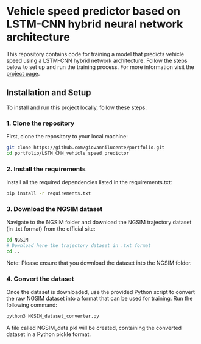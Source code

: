 # Vehicle speed predictor based on LSTM-CNN hybrid neural network architecture

This repository contains code for training a model that predicts vehicle speed using a LSTM-CNN hybrid network architecture. Follow the steps below to set up and run the training process.
For more information visit the [project page](https://giovannilucente.github.io/portfolio/LSTM_CNN_vehicle_speed_predictor/index.html).

## Installation and Setup

To install and run this project locally, follow these steps:

### 1. Clone the repository
First, clone the repository to your local machine:
```bash
git clone https://github.com/giovannilucente/portfolio.git
cd portfolio/LSTM_CNN_vehicle_speed_predictor
```
### 2. Install the requirements
Install all the required dependencies listed in the requirements.txt:
```bash
pip install -r requirements.txt
```

### 3. Download the NGSIM dataset
Navigate to the NGSIM folder and download the NGSIM trajectory dataset (in .txt format) from the official site:
```bash
cd NGSIM
# Download here the trajectory dataset in .txt format
cd ..
```
Note: Please ensure that you download the dataset into the NGSIM folder.

### 4. Convert the dataset
Once the dataset is downloaded, use the provided Python script to convert the raw NGSIM dataset into a format that can be used for training. Run the following command:
```bash
python3 NGSIM_dataset_converter.py
```
A file called NGSIM_data.pkl will be created, containing the converted dataset in a Python pickle format.

